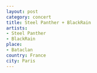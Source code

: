 ```yaml
---
layout: post
category: concert
title: Steel Panther + BlackRain
artists: 
- Steel Panther
- BlackRain
place: 
- Bataclan
country: France
city: Paris
---
```


